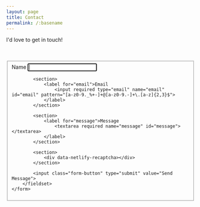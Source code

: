 ```yaml
---
layout: page
title: Contact
permalink: /:basename
---
```


I'd love to get in touch!
<br />
<br />
<br />

<div class="contact-page-wrapper">
	<!-- <form netlify action="/contact/confirmation"> -->
	<form netlify>
		<fieldset>
			<section>
				<label for="name">Name
					<input autofocus type="text" name="name" id="name">
				</label>
			</section>

    		<section>
    			<label for="email">Email
    				<input required type="email" name="email" id="email" pattern="[a-z0-9._%+-]+@[a-z0-9.-]+\.[a-z]{2,3}$">
    			</label>
    		</section>

    		<section>
    			<label for="message">Message
    				<textarea required name="message" id="message"></textarea>
    			</label>
    		</section>

    		<section>
    			<div data-netlify-recaptcha></div>
    		</section>

    		<input class="form-button" type="submit" value="Send Message">
    	</fieldset>
    </form>

</div>
